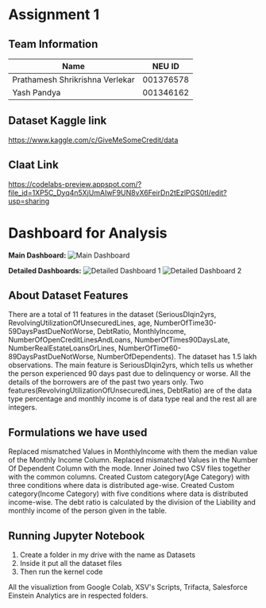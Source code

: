 # **Assignment 1**

## Team Information

| Name | NEU ID 
| --- | --- 
|Prathamesh Shrikrishna Verlekar | 001376578 
|Yash Pandya | 001346162

## Dataset Kaggle link

https://www.kaggle.com/c/GiveMeSomeCredit/data

## Claat Link

https://codelabs-preview.appspot.com/?file_id=1XP5C_Dyq4n5XjUmAIwF9UN8vX6FeirDn2tEzlPGS0tI/edit?usp=sharing

# **Dashboard for Analysis**

**Main Dashboard:**
![Main Dashboard](https://user-images.githubusercontent.com/55213702/84539877-46d1aa00-acc2-11ea-8e5c-2070aa7ec3e7.jpeg)

**Detailed Dashboards:**
![Detailed Dashboard 1](https://user-images.githubusercontent.com/55213702/84539879-476a4080-acc2-11ea-9651-a211033868c6.jpeg)
![Detailed Dashboard 2](https://user-images.githubusercontent.com/55213702/84539880-476a4080-acc2-11ea-97c6-6bcd123f0f9e.jpeg)

## **About Dataset Features**

There are a total of 11 features in the dataset (SeriousDlqin2yrs, RevolvingUtilizationOfUnsecuredLines, age, NumberOfTime30-59DaysPastDueNotWorse, DebtRatio, MonthlyIncome, NumberOfOpenCreditLinesAndLoans, NumberOfTimes90DaysLate, NumberRealEstateLoansOrLines, NumberOfTime60-89DaysPastDueNotWorse, NumberOfDependents).
The dataset has 1.5 lakh observations.
The main feature is SeriousDlqin2yrs, which tells us whether the person experienced 90 days past due to delinquency or worse.
All the details of the borrowers are of the past two years only.
Two features(RevolvingUtilizationOfUnsecuredLines, DebtRatio) are of the data type percentage and monthly income is of data type real and the rest all are integers.

## **Formulations we have used**

Replaced mismatched Values in MonthlyIncome with them the median value of the Monthly Income Column.
Replaced mismatched Values in the Number Of Dependent Column with the mode.
Inner Joined two CSV files together with the common columns.
Created Custom category(Age Category) with three conditions where data is distributed age-wise.
Created Custom category(Income Category) with five conditions where data is distributed income-wise.
The debt ratio is calculated by the division of the Liability and monthly income of the person given in the table.

## **Running Jupyter Notebook**

 1. Create a folder in my drive with the name as Datasets 
 2. Inside it put all the dataset files
 3. Then run the kernel code
 
All the visualiztion from Google Colab, XSV's Scripts, Trifacta, Salesforce Einstein Analytics are in respected folders.

